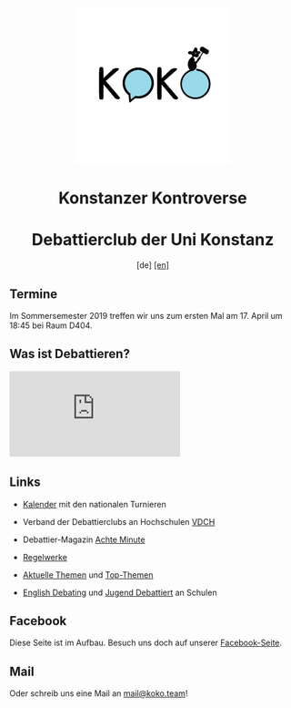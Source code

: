 <center>

![Koko](koko.png)

# Konstanzer Kontroverse

# Debattierclub der Uni Konstanz

\[de\] [\[en\]](en)

</center>

## Termine

Im Sommersemester 2019 treffen wir uns zum ersten Mal am 17. April um 18:45 bei Raum D404.

## Was ist Debattieren? 

<iframe src="https://www.youtube-nocookie.com/embed/PT7QbzLYGBg" frameborder="0" allow="accelerometer; autoplay; encrypted-media; gyroscope; picture-in-picture" allowfullscreen></iframe>

## Links

* [Kalender](http://www.achteminute.de/events/national/) mit den nationalen Turnieren

* Verband der Debattierclubs an Hochschulen [VDCH](http://www.vdch.de/)

* Debattier-Magazin [Achte Minute](https://achteminute.de)

* [Regelwerke](https://www.streitkultur.net/debatte/#regeln)

* [Aktuelle Themen](http://hellomotions.com/) und [Top-Themen](http://archive.idebate.org/view/top_100_debates)

* [English Debating](http://schoolsdebate.de/) und [Jugend Debattiert](https://www.jugend-debattiert.de/) an Schulen

## Facebook

Diese Seite ist im Aufbau. Besuch uns doch auf unserer [Facebook-Seite](https://www.facebook.com/KonstanzerKontroverse/). 

## Mail

Oder schreib uns eine Mail an [mail@koko.team](mailto:mail@koko.team)!
